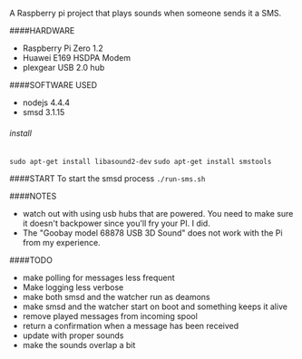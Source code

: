 A Raspberry pi project that plays sounds when someone sends it a SMS.

####HARDWARE
- Raspberry Pi Zero 1.2
- Huawei E169 HSDPA Modem
- plexgear USB 2.0 hub


####SOFTWARE USED
- nodejs 4.4.4
- smsd 3.1.15

###### install 
`sudo apt-get install libasound2-dev`
`sudo apt-get install smstools`

####START
To start the smsd process
`./run-sms.sh`

####NOTES
- watch out with using usb hubs that are powered. You need to make sure it doesn't backpower since you'll fry your PI. I did.
- The "Goobay model 68878 USB 3D Sound" does not work with the Pi from my experience.

####TODO

- make polling for messages less frequent
- Make logging less verbose
- make both smsd and the watcher run as deamons
- make smsd and the watcher start on boot and something keeps it alive
- remove played messages from incoming spool
- return a confirmation when a message has been received
- update with proper sounds
- make the sounds overlap a bit


